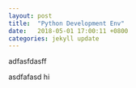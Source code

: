 ```yaml
---
layout: post
title:  "Python Development Env"
date:   2018-05-01 17:00:11 +0800
categories: jekyll update
---
```


adfasfdasff

asdfafasd
hi


